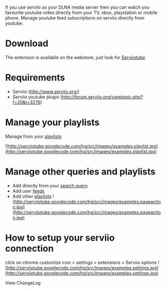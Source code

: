 If you use serviio as your DLNA media server then you can watch you favourite youtube video directly from your TV, xbox, playstation or mobile phone. Manage youtube feed subscriptions on serviio directly from
youtube.

# Download #

The extension is available on the webstore, just look for [Serviiotube](https://chrome.google.com/webstore/detail/bakaojhfbcaonblkoflkbfjpmehpgmbc?hl=en&gl=001)

# Requirements #
  * Serviio (http://www.serviio.org/)
  * Serviio youtube plugin (http://forum.serviio.org/viewtopic.php?f=20&t=3276)

# Manage your playlists #
Manage from your [playlists](http://www.youtube.com/view_all_playlists)

![http://serviiotube.googlecode.com/hg/src/images/examples.playlist.jpg](http://serviiotube.googlecode.com/hg/src/images/examples.playlist.jpg)

# Manage other queries and playlists #
  * Add directly from your [search query](http://www.youtube.com/results?search_query=serviio)
  * Add user [feeds](http://www.youtube.com/user/GoogleDevelopers/feed)
  * Add other [playlists](http://www.youtube.com/playlist?list=PLF21DC10DF6728F87)
![http://serviiotube.googlecode.com/hg/src/images/examples.pageaction.jpg](http://serviiotube.googlecode.com/hg/src/images/examples.pageaction.jpg)

# How to setup your serviio connection #
click on chrome customize icon > settings > extensions > Serviio options
![http://serviiotube.googlecode.com/hg/src/images/examples.settings.jpg](http://serviiotube.googlecode.com/hg/src/images/examples.settings.jpg)

View ChangeLog